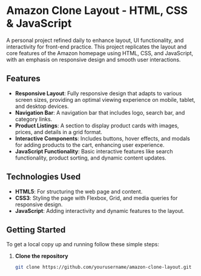 # Amazon Clone Layout - HTML, CSS & JavaScript

A personal project refined daily to enhance layout, UI functionality, and interactivity for front-end practice. This project replicates the layout and core features of the Amazon homepage using HTML, CSS, and JavaScript, with an emphasis on responsive design and smooth user interactions.

## Features

- **Responsive Layout**: Fully responsive design that adapts to various screen sizes, providing an optimal viewing experience on mobile, tablet, and desktop devices.
- **Navigation Bar**: A navigation bar that includes logo, search bar, and category links.
- **Product Listings**: A section to display product cards with images, prices, and details in a grid format.
- **Interactive Components**: Includes buttons, hover effects, and modals for adding products to the cart, enhancing user experience.
- **JavaScript Functionality**: Basic interactive features like search functionality, product sorting, and dynamic content updates.

## Technologies Used

- **HTML5**: For structuring the web page and content.
- **CSS3**: Styling the page with Flexbox, Grid, and media queries for responsive design.
- **JavaScript**: Adding interactivity and dynamic features to the layout.
  
## Getting Started

To get a local copy up and running follow these simple steps:

1. **Clone the repository**
   ```bash
   git clone https://github.com/yourusername/amazon-clone-layout.git
